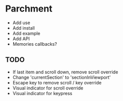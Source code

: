 # Parchment
- Add use
- Add install
- Add example
- Add API
- Memories callbacks?

## TODO
- If last item and scroll down, remove scroll override
- Change 'currentSection' to 'sectionInViewport'
- Escape key to remove scroll / key override
- Visual indicator for scroll override
- Visual indicator for keypress